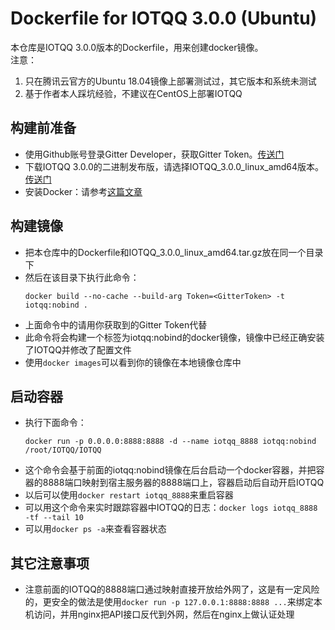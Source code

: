 # Dockerfile for IOTQQ 3.0.0 (Ubuntu)
本仓库是IOTQQ 3.0.0版本的Dockerfile，用来创建docker镜像。<br/>
注意：
1. 只在腾讯云官方的Ubuntu 18.04镜像上部署测试过，其它版本和系统未测试
2. 基于作者本人踩坑经验，不建议在CentOS上部署IOTQQ

## 构建前准备
* 使用Github账号登录Gitter Developer，获取Gitter Token。[传送门](https://developer.gitter.im/apps)
* 下载IOTQQ 3.0.0的二进制发布版，请选择IOTQQ_3.0.0_linux_amd64版本。[传送门](https://gitter.im/IOTQQTalk/IOTQQ)
* 安装Docker：请参考[这篇文章](https://www.jianshu.com/p/80e3fd18a17e)

## 构建镜像
* 把本仓库中的Dockerfile和IOTQQ_3.0.0_linux_amd64.tar.gz放在同一个目录下
* 然后在该目录下执行此命令：
  ```shell
  docker build --no-cache --build-arg Token=<GitterToken> -t iotqq:nobind .
  ```
* 上面命令中的<GitterToken>请用你获取到的Gitter Token代替
* 此命令将会构建一个标签为iotqq:nobind的docker镜像，镜像中已经正确安装了IOTQQ并修改了配置文件
* 使用`docker images`可以看到你的镜像在本地镜像仓库中

## 启动容器
* 执行下面命令：
  ```shell
  docker run -p 0.0.0.0:8888:8888 -d --name iotqq_8888 iotqq:nobind /root/IOTQQ/IOTQQ
  ```
* 这个命令会基于前面的iotqq:nobind镜像在后台启动一个docker容器，并把容器的8888端口映射到宿主服务器的8888端口上，容器启动后自动开启IOTQQ
* 以后可以使用`docker restart iotqq_8888`来重启容器
* 可以用这个命令来实时跟踪容器中IOTQQ的日志：`docker logs iotqq_8888 -tf --tail 10`
* 可以用`docker ps -a`来查看容器状态

## 其它注意事项
* 注意前面的IOTQQ的8888端口通过映射直接开放给外网了，这是有一定风险的，更安全的做法是使用`docker run -p 127.0.0.1:8888:8888 ...`来绑定本机访问，并用nginx把API接口反代到外网，然后在nginx上做认证处理

